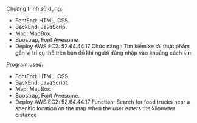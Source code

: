 Chương trình sử dụng:
-	FontEnd: HTML, CSS.
-	BackEnd: JavaScrip.
-	Map: MapBox.
-	Boostrap, Font Awesome.
-	Deploy AWS EC2: 52.64.44.17
Chức năng : Tìm kiếm xe tải thực phẩm gần vị trí cụ thể trên bản đồ khi người dùng nhập vào khoảng cách km

Program used:
- FontEnd: HTML, CSS.
- BackEnd: JavaScript.
- Map: MapBox.
- Boostrap, Font Awesome.
- Deploy AWS EC2: 52.64.44.17
Function: Search for food trucks near a specific location on the map when the user enters the kilometer distance
